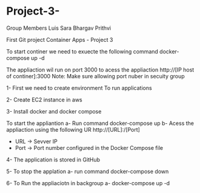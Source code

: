 # Project-3-

Group Members
Luis 
Sara 
Bhargav 
Prithvi 


First Git project
Container Apps - Project 3 

To start continer  we need to exuecte  the following command
docker-compose up -d 

The appliaction wil  run on port 3000
to acess the appliaction 
http://[IP host of continer]:3000
Note:
Make sure allowing port nuber in secuity group

1- First we need to create environment 
To run applications 

2-  Create EC2 instance in aws

3- Install docker and docker compose

To start  the appliantion 
  a- Run command    docker-compose up
  b- Acess the appliaction using the following UR
 http://[URL]:/[Port]
   - URL -> Sevver IP
   - Port -> Port number configured in the Docker Compose file
  

4- The application is stored in GitHub

5- To stop the applation 
 a- run command docker-compose down
 

6- To Run the appliaciotn in backgroup
 a- docker-compose up -d 
 
 
 
